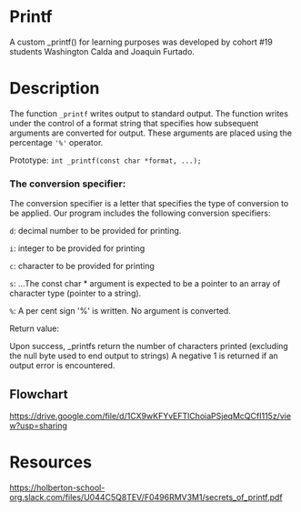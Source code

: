 # Printf
A custom _printf() for learning purposes was developed by cohort #19 students Washington Calda and Joaquin Furtado.

# Description
The function ``_printf`` writes output to standard output. The function writes under the control of a format string that specifies how subsequent arguments are converted for output.
 These arguments are placed using the percentage ``'%'`` operator.
 
 Prototype: ``int _printf(const char *format, ...);``
 
###  The conversion specifier:

The conversion specifier is a letter that specifies the type of conversion to be applied. Our program includes the following conversion specifiers:

``d``: decimal number to be provided for printing.

``i``: integer to be provided for printing

``c``: character to be provided for printing

``s``: ...The const char * argument is expected to be a pointer to an array of character type           (pointer to a string).

``%``: A per cent sign '%' is written. No argument is converted.

Return value:

Upon success, _printfs return the number of characters printed (excluding the null byte used to end output to strings) A negative 1 is returned if an output error is encountered.

## Flowchart
 https://drive.google.com/file/d/1CX9wKFYvEFTlChoiaPSjeqMcQCfI115z/view?usp=sharing

# Resources
 https://holberton-school-org.slack.com/files/U044C5Q8TEV/F0496RMV3M1/secrets_of_printf.pdf

